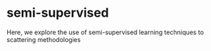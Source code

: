 # semi-supervised
Here, we explore the use of semi-supervised learning techniques to scattering methodologies
